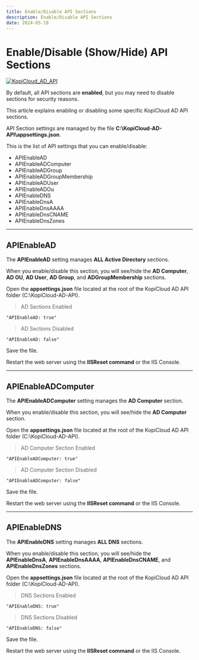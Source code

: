 ```yaml
---
title: Enable/Disable API Sections
description: Enable/Disable API Sections
date: 2024-05-18
---
```


# Enable/Disable (Show/Hide) API Sections
[![KopiCloud_AD_API](https://img.shields.io/badge/kopiCloud_ad-v1.1+-blueviolet.svg)](https://adapi.kopicloud.com)

By default, all API sections are **enabled**, but you may need to disable sections for security reasons.

This article explains enabling or disabling some specific KopiCloud AD API sections.

API Section settings are managed by the file **C:\KopiCloud-AD-API\appsettings.json**.

This is the list of API settings that you can enable/disable:

- APIEnableAD
- APIEnableADComputer
- APIEnableADGroup
- APIEnableADGroupMembership
- APIEnableADUser
- APIEnableADOu
- APIEnableDNS
- APIEnableDnsA
- APIEnableDnsAAAA
- APIEnableDnsCNAME
- APIEnableDnsZones

----

## APIEnableAD

The **APIEnableAD** setting manages **ALL Active Directory** sections. 

When you enable/disable this section, you will see/hide the **AD Computer**, **AD OU**, **AD User**, **AD Group**, and **ADGroupMembership** sections.

Open the **appsettings.json** file located at the root of the KopiCloud AD API folder (C:\KopiCloud-AD-API).

> AD Sections Enabled

```
"APIEnableAD: true"
```

> AD Sections Disabled

```
"APIEnableAD: false"
```

Save the file.

Restart the web server using the **IISReset command** or the IIS Console.

----

## APIEnableADComputer

The **APIEnableADComputer** setting manages the **AD Computer** section. 

When you enable/disable this section, you will see/hide the **AD Computer** section.

Open the **appsettings.json** file located at the root of the KopiCloud AD API folder (C:\KopiCloud-AD-API).

> AD Computer Section Enabled

```
"APIEnableADComputer: true"
```

> AD Computer Section Disabled

```
"APIEnableADComputer: false"
```

Save the file.

Restart the web server using the **IISReset command** or the IIS Console.

----

## APIEnableDNS

The **APIEnableDNS** setting manages **ALL DNS** sections. 

When you enable/disable this section, you will see/hide the **APIEnableDnsA**, **APIEnableDnsAAAA**, **APIEnableDnsCNAME**, and **APIEnableDnsZones** sections.

Open the **appsettings.json** file located at the root of the KopiCloud AD API folder (C:\KopiCloud-AD-API).

> DNS Sections Enabled

```
"APIEnableDNS: true"
```

> DNS Sections Disabled

```
"APIEnableDNS: false"
```

Save the file.

Restart the web server using the **IISReset command** or the IIS Console.
